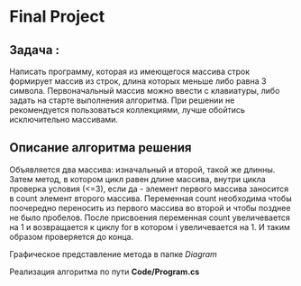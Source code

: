 # Final Project

## Задача :
Написать программу, которая из имеющегося массива строк формирует массив из строк, длина которых меньше либо равна 3 символа. Первоначальный массив можно ввести с клавиатуры, либо задать на старте выполнения алгоритма. При решении не рекомендуется пользоваться коллекциями, лучше обойтись исключительно массивами. 

## Описание алгоритма решения 
Объявляется два массива: изначальный и второй, такой же длинны. Затем метод, в котором цикл равен длине массива, внутри цикла проверка условия (<=3), если да - элемент первого массива заносится в count элемент второго массива. Переменная count необходима чтобы поочередно переносить из первого массива во второй и чтобы позднее не было пробелов. После присвоения переменная count увеличевается на 1 и возвращается к циклу for в котором i увеличевается на 1. И таким образом проверяется до конца.

Графическое представление метода в папке *Diagram*

Реализация алгоритма по пути **Code/Program.cs**